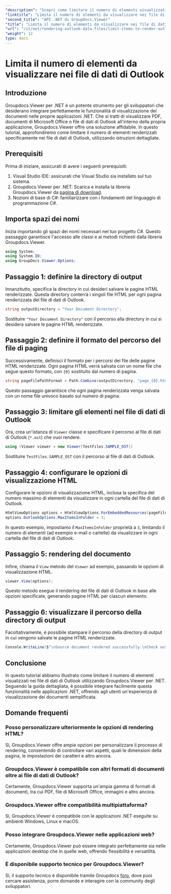 ```yaml
---
"description": "Scopri come limitare il numero di elementi visualizzati nei file di dati di Outlook utilizzando Groupdocs.Viewer per .NET. Segui la nostra guida passo passo per un'integrazione perfetta."
"linktitle": "Limita il numero di elementi da visualizzare nei file di dati di Outlook"
"second_title": "API .NET di GroupDocs.Viewer"
"title": "Limita il numero di elementi da visualizzare nei file di dati di Outlook"
"url": "/it/net/rendering-outlook-data-files/limit-items-to-render-outlook-data-files/"
"weight": 12
type: docs
---
```

# Limita il numero di elementi da visualizzare nei file di dati di Outlook

## Introduzione
Groupdocs.Viewer per .NET è un potente strumento per gli sviluppatori che desiderano integrare perfettamente le funzionalità di visualizzazione dei documenti nelle proprie applicazioni .NET. Che si tratti di visualizzare PDF, documenti di Microsoft Office o file di dati di Outlook all'interno della propria applicazione, Groupdocs.Viewer offre una soluzione affidabile. In questo tutorial, approfondiremo come limitare il numero di elementi renderizzati specificamente nei file di dati di Outlook, utilizzando istruzioni dettagliate.
## Prerequisiti
Prima di iniziare, assicurati di avere i seguenti prerequisiti:
1. Visual Studio IDE: assicurati che Visual Studio sia installato sul tuo sistema.
2. Groupdocs.Viewer per .NET: Scarica e installa la libreria Groupdocs.Viewer da [pagina di download](https://releases.groupdocs.com/viewer/net/).
3. Nozioni di base di C#: familiarizzare con i fondamenti del linguaggio di programmazione C#.

## Importa spazi dei nomi
Inizia importando gli spazi dei nomi necessari nel tuo progetto C#. Questo passaggio garantisce l'accesso alle classi e ai metodi richiesti dalla libreria Groupdocs.Viewer.
```csharp
using System;
using System.IO;
using GroupDocs.Viewer.Options;
```
## Passaggio 1: definire la directory di output
Innanzitutto, specifica la directory in cui desideri salvare le pagine HTML renderizzate. Questa directory conterrà i singoli file HTML per ogni pagina renderizzata del file di dati di Outlook.
```csharp
string outputDirectory = "Your Document Directory";
```
Sostituire `"Your Document Directory"` con il percorso alla directory in cui si desidera salvare le pagine HTML renderizzate.
## Passaggio 2: definire il formato del percorso del file di paging
Successivamente, definisci il formato per i percorsi dei file delle pagine HTML renderizzate. Ogni pagina HTML verrà salvata con un nome file che segue questo formato, con `{0}` sostituito dal numero di pagina.
```csharp
string pageFilePathFormat = Path.Combine(outputDirectory, "page_{0}.html");
```
Questo passaggio garantisce che ogni pagina renderizzata venga salvata con un nome file univoco basato sul numero di pagina.
## Passaggio 3: limitare gli elementi nel file di dati di Outlook
Ora, crea un'istanza di `Viewer` classe e specificare il percorso al file di dati di Outlook (`*.ost`) che vuoi rendere.
```csharp
using (Viewer viewer = new Viewer(TestFiles.SAMPLE_OST))
```
Sostituire `TestFiles.SAMPLE_OST` con il percorso al file di dati di Outlook.
## Passaggio 4: configurare le opzioni di visualizzazione HTML
Configurare le opzioni di visualizzazione HTML, inclusa la specifica del numero massimo di elementi da visualizzare in ogni cartella del file di dati di Outlook.
```csharp
HtmlViewOptions options = HtmlViewOptions.ForEmbeddedResources(pageFilePathFormat);
options.OutlookOptions.MaxItemsInFolder = 3;
```
In questo esempio, impostiamo il `MaxItemsInFolder` proprietà a `3`, limitando il numero di elementi (ad esempio e-mail o cartelle) da visualizzare in ogni cartella del file di dati di Outlook.
## Passaggio 5: rendering del documento
Infine, chiama il `View` metodo del `Viewer` ad esempio, passando le opzioni di visualizzazione HTML.
```csharp
viewer.View(options);
```
Questo metodo esegue il rendering del file di dati di Outlook in base alle opzioni specificate, generando pagine HTML per ciascun elemento.
## Passaggio 6: visualizzare il percorso della directory di output
Facoltativamente, è possibile stampare il percorso della directory di output in cui vengono salvate le pagine HTML renderizzate.
```csharp
Console.WriteLine($"\nSource document rendered successfully.\nCheck output in {outputDirectory}.");
```

## Conclusione
In questo tutorial abbiamo illustrato come limitare il numero di elementi visualizzati nei file di dati di Outlook utilizzando Groupdocs.Viewer per .NET. Seguendo la guida dettagliata, è possibile integrare facilmente questa funzionalità nelle applicazioni .NET, offrendo agli utenti un'esperienza di visualizzazione dei documenti semplificata.
## Domande frequenti
### Posso personalizzare ulteriormente le opzioni di rendering HTML?
Sì, Groupdocs.Viewer offre ampie opzioni per personalizzare il processo di rendering, consentendo di controllare vari aspetti, quali le dimensioni della pagina, le impostazioni dei caratteri e altro ancora.
### Groupdocs.Viewer è compatibile con altri formati di documenti oltre ai file di dati di Outlook?
Certamente, Groupdocs.Viewer supporta un'ampia gamma di formati di documenti, tra cui PDF, file di Microsoft Office, immagini e altro ancora.
### Groupdocs.Viewer offre compatibilità multipiattaforma?
Sì, Groupdocs.Viewer è compatibile con le applicazioni .NET eseguite su ambienti Windows, Linux e macOS.
### Posso integrare Groupdocs.Viewer nelle applicazioni web?
Certamente, Groupdocs.Viewer può essere integrato perfettamente sia nelle applicazioni desktop che in quelle web, offrendo flessibilità e versatilità.
### È disponibile supporto tecnico per Groupdocs.Viewer?
Sì, il supporto tecnico è disponibile tramite Groupdocs [foro](https://forum.groupdocs.com/c/viewer/9), dove puoi cercare assistenza, porre domande e interagire con la community degli sviluppatori.